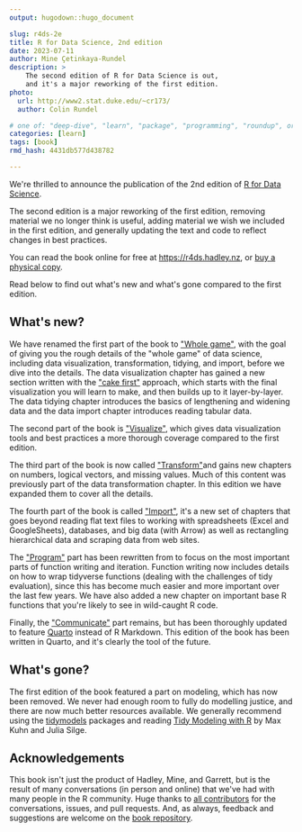 ```yaml
---
output: hugodown::hugo_document

slug: r4ds-2e
title: R for Data Science, 2nd edition
date: 2023-07-11
author: Mine Çetinkaya-Rundel
description: >
    The second edition of R for Data Science is out,
    and it's a major reworking of the first edition.
photo:
  url: http://www2.stat.duke.edu/~cr173/
  author: Colin Rundel

# one of: "deep-dive", "learn", "package", "programming", "roundup", or "other"
categories: [learn] 
tags: [book]
rmd_hash: 4431db577d438782

---
```


<!--
TODO:
* [x] Look over / edit the post's title in the yaml
* [x] Edit (or delete) the description; note this appears in the Twitter card
* [x] Pick category and tags (see existing with [`hugodown::tidy_show_meta()`](https://rdrr.io/pkg/hugodown/man/use_tidy_post.html))
* [x] Find photo & update yaml metadata
* [x] Create `thumbnail-sq.jpg`; height and width should be equal
* [x] Create `thumbnail-wd.jpg`; width should be >5x height
* [x] [`hugodown::use_tidy_thumbnails()`](https://rdrr.io/pkg/hugodown/man/use_tidy_post.html)
* [x] Add intro sentence, e.g. the standard tagline for the package
* [ ] [`usethis::use_tidy_thanks()`](https://usethis.r-lib.org/reference/use_tidy_thanks.html)
-->

We're thrilled to announce the publication of the 2nd edition of [R for Data Science](https://r4ds.hadley.nz/).

The second edition is a major reworking of the first edition, removing material we no longer think is useful, adding material we wish we included in the first edition, and generally updating the text and code to reflect changes in best practices.

You can read the book online for free at <a href="https://r4ds.hadley.nz/" class="uri">https://r4ds.hadley.nz</a>, or [buy a physical copy](https://www.amazon.com/dp/1492097403?&tag=hadlwick-20).

Read below to find out what's new and what's gone compared to the first edition.

## What's new?

We have renamed the first part of the book to ["Whole game"](https://r4ds.hadley.nz/whole-game.html), with the goal of giving you the rough details of the \"whole game\" of data science, including data visualization, transformation, tidying, and import, before we dive into the details. The data visualization chapter has gained a new section written with the ["cake first"](https://datasciencebox.org/01-design-principles.html) approach, which starts with the final visualization you will learn to make, and then builds up to it layer-by-layer. The data tidying chapter introduces the basics of lengthening and widening data and the data import chapter introduces reading tabular data.

The second part of the book is [\"Visualize\"](https://r4ds.hadley.nz/visualize.html), which gives data visualization tools and best practices a more thorough coverage compared to the first edition.

The third part of the book is now called [\"Transform\"](https://r4ds.hadley.nz/transform.html)and gains new chapters on numbers, logical vectors, and missing values. Much of this content was previously part of the data transformation chapter. In this edition we have expanded them to cover all the details.

The fourth part of the book is called [\"Import\"](https://r4ds.hadley.nz/import.html), it\'s a new set of chapters that goes beyond reading flat text files to working with spreadsheets (Excel and GoogleSheets), databases, and big data (with Arrow) as well as rectangling hierarchical data and scraping data from web sites.

The [\"Program\"](https://r4ds.hadley.nz/program.html) part has been rewritten from to focus on the most important parts of function writing and iteration. Function writing now includes details on how to wrap tidyverse functions (dealing with the challenges of tidy evaluation), since this has become much easier and more important over the last few years. We have also added a new chapter on important base R functions that you\'re likely to see in wild-caught R code.

Finally, the [\"Communicate\"](https://r4ds.hadley.nz/communicate.html) part remains, but has been thoroughly updated to feature [Quarto](https://quarto.org/) instead of R Markdown. This edition of the book has been written in Quarto, and it\'s clearly the tool of the future.

## What's gone?

The first edition of the book featured a part on modeling, which has now been removed. We never had enough room to fully do modelling justice, and there are now much better resources available. We generally recommend using the [tidymodels](https://www.tidymodels.org/) packages and reading [Tidy Modeling with R](https://www.tmwr.org/) by Max Kuhn and Julia Silge.

## Acknowledgements

This book isn\'t just the product of Hadley, Mine, and Garrett, but is the result of many conversations (in person and online) that we\'ve had with many people in the R community. Huge thanks to [all contributors](https://r4ds.hadley.nz/intro.html#acknowledgments) for the conversations, issues, and pull requests. And, as always, feedback and suggestions are welcome on the [book repository](https://github.com/hadley/r4ds/).

